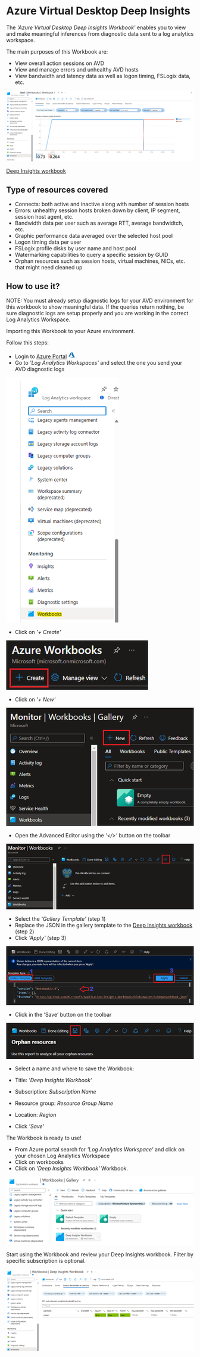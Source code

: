 # Azure Virtual Desktop Deep Insights

The _'Azure Virtual Desktop Deep Insights Workbook'_ enables you to view and make meaningful inferences from diagnostic data sent to a log analytics workspace.

The main purposes of this Workbook are:

* View overall action sessions on AVD
* View and manage errors and unhealthy AVD hosts
* View bandwidth and latency data as well as logon timing, FSLogix data, etc.

![image](../../docs/images/deepInsightsWorkbook/deepInsightsWorkbookOverview.png)

[Deep Insights workbook](https://raw.githubusercontent.com/Azure/avdaccelerator/main/workload/workbooks/deepInsightsWorkbook/deepInsights.workbook)

## Type of resources covered

* Connects: both active and inactive along with number of session hosts
* Errors: unhealthy session hosts broken down by client, IP segment, session host agent, etc.
* Bandwidth data per user such as average RTT, average bandwidtch, etc.
* Graphic performance data averaged over the selected host pool
* Logon timing data per user
* FSLogix profile disks by user name and host pool
* Watermarking capabilities to query a specific session by GUID
* Orphan resources such as session hosts, virtual machines, NICs, etc. that might need cleaned up


## How to use it?

NOTE: You must already setup diagnostic logs for your AVD environment for this workbook to show meaningful data. If the queries return nothing, be sure diagnostic logs are setup properly and you are working in the correct Log Analytics Workspace.

Importing this Workbook to your Azure environment.

Follow this steps:

* Login to [Azure Portal](https://portal.azure.com/) <img src="../../docs/icons/azure.png" width="20" height="20">
* Go to _'Log Analytics Workspaces'_ and select the one you send your AVD diagnostic logs 

![Deep Insights workbook 1](../../docs/images/deepInsightsWorkbook/workbookOnLaw.png)

* Click on _'+ Create'_

![Create monitoring workbook](../../docs/images/costOptimizationWorkbook/createworkbook.png)

* Click on _'+ New'_

![New monitoring workbook](../../docs/images/costOptimizationWorkbook/newworkbook.png)

* Open the Advanced Editor using the _'</>'_ button on the toolbar

![Edit monitoring workbook](../../docs/images/costOptimizationWorkbook/editworkbook.png)

* Select the _'Gallery Template'_ (step 1)
* Replace the JSON in the gallery template to the [Deep Insights workbook](https://raw.githubusercontent.com/Azure/avdaccelerator/main/workload/workbooks/deepInsightsWorkbook/deepInsights.workbook) (step 2)
* Click _'Apply'_ (step 3)

![Apply monitoring workbook](../../docs/images/costOptimizationWorkbook/applyworkbook.png)

* Click in the ‘Save’ button on the toolbar

![Save monitoring workbook](../../docs/images/costOptimizationWorkbook/saveworkbook.png)

* Select a name and where to save the Workbook:

* Title: _'Deep Insights Workbook'_
* Subscription: _Subscription Name_
* Resource group: _Resource Group Name_
* Location: _Region_
* Click _'Save'_
  
The Workbook is ready to use!

* From Azure portal search for _'Log Analytics Workspace'_ and click on your chosen Log Analytics Workspace
* Click on workbooks
* Click on _'Deep Insights Workbook'_ Workbook.

![Monitoring workbook](../../docs/images/deepInsightsWorkbook/deepInsightsWorkbook.png)

Start using the Workbook and review your Deep Insights workbook.
Filter by specific subscription is optional.

![Deep Insights workbook](../../docs/images/deepInsightsWorkbook/deepInsightsFinal.png)

